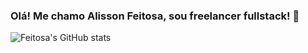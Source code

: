 ### Olá! Me chamo Alisson Feitosa, sou freelancer fullstack! 👋

![Feitosa's GitHub stats](https://github-readme-stats.vercel.app/api?username=feitosa22&show_icons=true&theme=dark)
